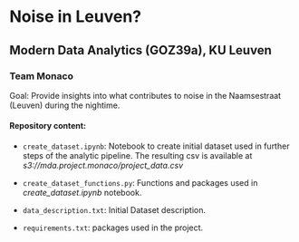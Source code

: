 # Noise in Leuven?

## Modern Data Analytics (GOZ39a), KU Leuven

### Team Monaco

Goal: Provide insights into what contributes to noise in the Naamsestraat (Leuven) during the nightime.

#### Repository content:
  
  + `create_dataset.ipynb`: Notebook to create initial dataset used in further steps of the analytic pipeline. The resulting csv is available at *s3://mda.project.monaco/project_data.csv*

  + `create_dataset_functions.py`: Functions and packages used in *create_dataset.ipynb* notebook.

  + `data_description.txt`: Initial Dataset description. 

  + `requirements.txt`: packages used in the project.




